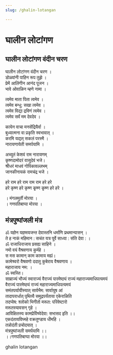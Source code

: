 ```yaml
---
slug: /ghalin-lotangan

---
```

# घालीन लोटांगण
## घालीन लोटांगण वंदीन चरण

घालीन लोटांगण वंदीन चरण ।<br />
डोळ्यांनी पाहिन रूप तुझे ।<br />
प्रेमें आलिंगीन आनंद पूजन ।<br />
भावे ओवाळिन म्हणे नामा ।<br />

त्वमेव माता पिता त्वमेव ।<br />
त्वमेव बन्धु: सखा त्वमेव ।<br />
त्वमेव विद्या द्रविणं त्वमेव ।<br />
त्वमेव सर्वं मम देवदेव ।<br />

कायेन वाचा मनसेंद्रियैर्वा ।<br />
बुध्यात्मना वा प्रकृति स्वभावात् ।<br />
करमि यद्यत् सकलं परस्मै ।<br />
नारायणायेती समर्पयामि ।<br />

अच्युतं केशवं राम नारायणम्<br />
कृष्णदामोदरं वासुदेवं भजे।<br />
श्रीधरं माधवं गोपिकावल्लभम्<br />
जानकीनायकं रामचंद्र भजे ।<br />

हरे राम हरे राम राम राम हरे हरे<br />
हरे कृष्ण हरे कृष्ण कृ्ष्ण कृ्ष्ण हरे हरे ।<br />

। मंगलमुर्ती मोरया ।<br />
। गणपतिबाप्पा मोरया ।<br />

##  मंत्रपुष्पांजली मंत्र 
ॐ यज्ञेन यज्ञमयजन्त देवास्तनि धर्माणि प्रथमान्यासन् ।<br />
ते ह नाकं महिमान : सचंत यत्र पूर्वे साध्या : संति देवा : ।<br />
ॐ राजाधिराजाय प्रसह्य साहिने ।<br />
नमो वयं वैश्रवणाय कुर्महे ।<br />
स मस कामान् काम कामाय मह्यं।<br />
कामेश्र्वरो वैश्रवणो ददातु कुबेराय वैश्रवणाय ।<br />
महाराजाय नम: ।<br />
ॐ स्वस्ति।<br /> 
साम्राज्यं भौज्यं स्वाराज्यं
वैराज्यं पारमेष्ठ्यं राज्यं महाराज्यमाधिपत्यमयं<br />
वैराज्यं पारमेष्ठ्यं राज्यं महाराज्यमाधिपत्यमयं<br />
समंतपर्यायीस्यात् सार्वभैम: सार्वायुष आं<br />
तादापरार्धात् पृथिव्यै समुद्रपर्यंताया एकेराळिति<br />
तदप्येष: श्लोको भिगीतो मरूत: परिवेष्टारो<br />
मरूतस्यावसन् गृहे ।<br />
आविक्षितस्य कामप्रेर्विश्र्वेदेवा: सभासद इति ।।<br />
एकदंतायविघ्महे वक्रतुण्डाय धीमहि ।<br />
तन्नोदंती प्रचोदयात् ।<br />
मंत्रपुष्पांजली समर्पयामि ।।<br />
।।गणपतिबाप्पा मोरया ।।

<span class='index-text'> ghalin lotangan</span>
